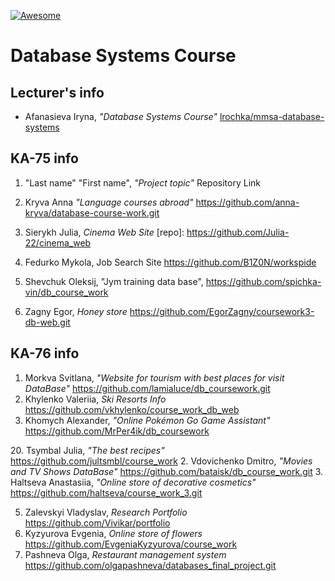 [![Awesome][icon-awesome]][awesome]
&nbsp;&nbsp;&nbsp;&nbsp;&nbsp;&nbsp;

# Database Systems Course  

## Lecturer's info  

- Afanasieva Iryna, *"Database Systems Course"* [lrochka/mmsa-database-systems][mmsa-database-systems] 

## KA-75 info  
1. "Last name" "First name", *"Project topic"* Repository Link
5. Kryva Anna *"Language courses abroad"* https://github.com/anna-kryva/database-course-work.git
13. Sierykh Julia, *Cinema Web Site* [repo]: https://github.com/Julia-22/cinema_web
18. Fedurko Mykola, Job Search Site https://github.com/B1Z0N/workspide
19. Shevchuk Oleksij, "Jym training data base", https://github.com/spichka-vin/db_course_work

3. Zagny Egor, *Honey store* https://github.com/EgorZagny/coursework3-db-web.git

## KA-76 info  
1. Morkva Svitlana, *"Website for tourism with best places for visit DataBase"* https://github.com/lamialuce/db_coursework.git  
18. Khylenko Valeriia, *Ski Resorts Info* https://github.com/vkhylenko/course_work_db_web  
19. Khomych Alexander, *"Online Pokémon Go Game Assistant"* https://github.com/MrPer4ik/db_coursework  

[icon-awesome]: https://cdn.rawgit.com/sindresorhus/awesome/d7305f38d29fed78fa85652e3a63e154dd8e8829/media/badge.svg
[awesome]: https://github.com/sindresorhus/awesome
[mmsa-database-systems]: https://github.com/lrochka/mmsa-database-systems
20. Tsymbal Julia, *"The best recipes"* https://github.com/jultsmbl/course_work
2. Vdovichenko Dmitro, *"Movies and TV Shows DataBase"* https://github.com/bataisk/db_course_work.git
3. Haltseva Anastasiia, *"Оnline store of decorative cosmetics"* https://github.com/haltseva/course_work_3.git

5. Zalevskyi Vladyslav, *Research Portfolio* https://github.com/Vivikar/portfolio
7. Kyzyurova Evgenia, *Online store of flowers* https://github.com/EvgeniaKyzyurova/course_work
9. Pashneva Olga, *Restaurant management system* https://github.com/olgapashneva/databases_final_project.git
